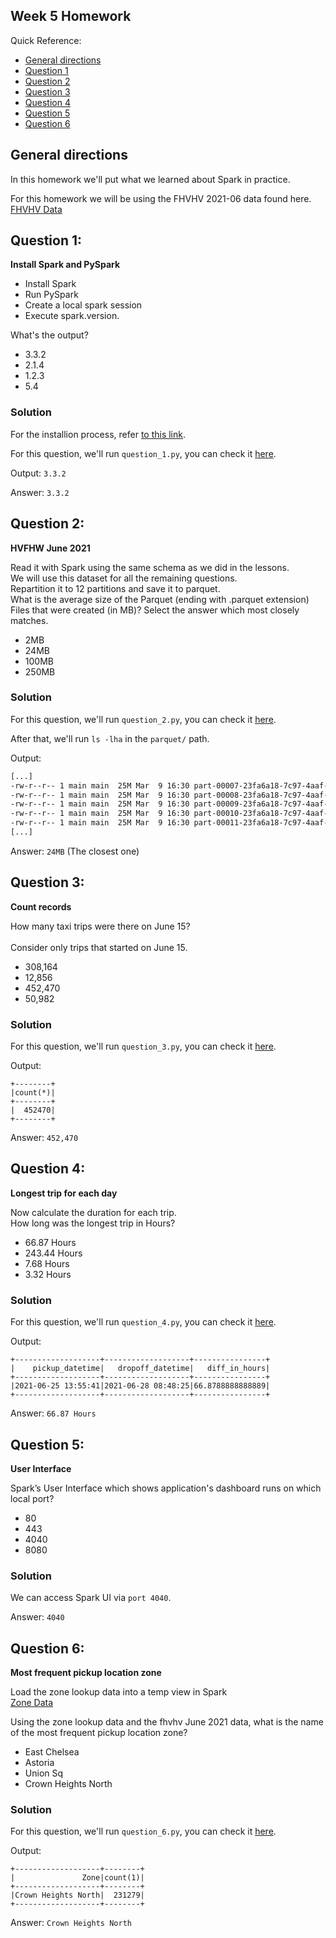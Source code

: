 ## Week 5 Homework 

Quick Reference:
- [General directions](https://github.com/jeantozzi/data-engineering-zoomcamp-2023/tree/main/week_5#general-directions)
- [Question 1](https://github.com/jeantozzi/data-engineering-zoomcamp-2023/tree/main/week_5#question-1)
- [Question 2](https://github.com/jeantozzi/data-engineering-zoomcamp-2023/tree/main/week_5#question-2)
- [Question 3](https://github.com/jeantozzi/data-engineering-zoomcamp-2023/tree/main/week_5#question-3)
- [Question 4](https://github.com/jeantozzi/data-engineering-zoomcamp-2023/tree/main/week_5#question-4)
- [Question 5](https://github.com/jeantozzi/data-engineering-zoomcamp-2023/tree/main/week_5#question-5)
- [Question 6](https://github.com/jeantozzi/data-engineering-zoomcamp-2023/tree/main/week_5#question-6)

## General directions
In this homework we'll put what we learned about Spark in practice.

For this homework we will be using the FHVHV 2021-06 data found here. [FHVHV Data](https://github.com/DataTalksClub/nyc-tlc-data/releases/download/fhvhv/fhvhv_tripdata_2021-06.csv.gz)


## Question 1: 

**Install Spark and PySpark** 

- Install Spark
- Run PySpark
- Create a local spark session
- Execute spark.version.

What's the output?
- 3.3.2
- 2.1.4
- 1.2.3
- 5.4

### Solution
For the installion process, refer [to this link](https://github.com/DataTalksClub/data-engineering-zoomcamp/tree/main/week_5_batch_processing/setup).

For this question, we'll run `question_1.py`, you can check it [here](./question_1.py).

Output: `3.3.2`

Answer: `3.3.2`

## Question 2: 

**HVFHW June 2021**

Read it with Spark using the same schema as we did in the lessons.</br> 
We will use this dataset for all the remaining questions.</br>
Repartition it to 12 partitions and save it to parquet.</br>
What is the average size of the Parquet (ending with .parquet extension) Files that were created (in MB)? Select the answer which most closely matches.</br>

- 2MB
- 24MB
- 100MB
- 250MB

### Solution

For this question, we'll run `question_2.py`, you can check it [here](./question_2.py).

After that, we'll run `ls -lha` in the `parquet/` path.

Output:
```bash
[...]
-rw-r--r-- 1 main main  25M Mar  9 16:30 part-00007-23fa6a18-7c97-4aaf-bc46-d30d8eecea90-c000.snappy.parquet
-rw-r--r-- 1 main main  25M Mar  9 16:30 part-00008-23fa6a18-7c97-4aaf-bc46-d30d8eecea90-c000.snappy.parquet
-rw-r--r-- 1 main main  25M Mar  9 16:30 part-00009-23fa6a18-7c97-4aaf-bc46-d30d8eecea90-c000.snappy.parquet
-rw-r--r-- 1 main main  25M Mar  9 16:30 part-00010-23fa6a18-7c97-4aaf-bc46-d30d8eecea90-c000.snappy.parquet
-rw-r--r-- 1 main main  25M Mar  9 16:30 part-00011-23fa6a18-7c97-4aaf-bc46-d30d8eecea90-c000.snappy.parquet
[...]
```

Answer: `24MB` (The closest one)

## Question 3: 

**Count records**  

How many taxi trips were there on June 15?</br></br>
Consider only trips that started on June 15.</br>

- 308,164
- 12,856
- 452,470
- 50,982

### Solution

For this question, we'll run `question_3.py`, you can check it [here](./question_3.py).

Output: 
```
+--------+
|count(*)|
+--------+
|  452470|
+--------+
```

Answer: `452,470`

## Question 4: 

**Longest trip for each day**  

Now calculate the duration for each trip.</br>
How long was the longest trip in Hours?</br>

- 66.87 Hours
- 243.44 Hours
- 7.68 Hours
- 3.32 Hours

### Solution

For this question, we'll run `question_4.py`, you can check it [here](./question_4.py).

Output:
```
+-------------------+-------------------+----------------+
|    pickup_datetime|   dropoff_datetime|   diff_in_hours|
+-------------------+-------------------+----------------+
|2021-06-25 13:55:41|2021-06-28 08:48:25|66.8788888888889|
+-------------------+-------------------+----------------+
```

Answer: `66.87 Hours`

## Question 5: 

**User Interface**

 Spark’s User Interface which shows application's dashboard runs on which local port?</br>

- 80
- 443
- 4040
- 8080

### Solution

We can access Spark UI via `port 4040`.

Answer: `4040`

## Question 6: 

**Most frequent pickup location zone**

Load the zone lookup data into a temp view in Spark</br>
[Zone Data](https://github.com/DataTalksClub/nyc-tlc-data/releases/download/misc/taxi_zone_lookup.csv)</br>

Using the zone lookup data and the fhvhv June 2021 data, what is the name of the most frequent pickup location zone?</br>

- East Chelsea
- Astoria
- Union Sq
- Crown Heights North

### Solution

For this question, we'll run `question_6.py`, you can check it [here](./question_6.py).

Output:
```
+-------------------+--------+
|               Zone|count(1)|
+-------------------+--------+
|Crown Heights North|  231279|
+-------------------+--------+
```

Answer: `Crown Heights North`
